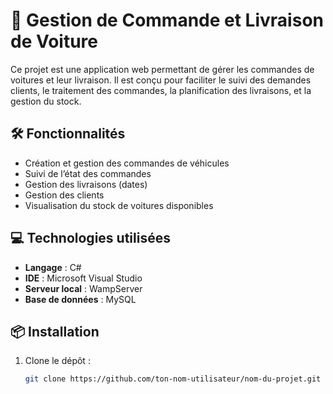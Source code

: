 # 🚗 Gestion de Commande et Livraison de Voiture

Ce projet est une application web permettant de gérer les commandes de voitures et leur livraison. Il est conçu pour faciliter le suivi des demandes clients, le traitement des commandes, la planification des livraisons, et la gestion du stock.

## 🛠️ Fonctionnalités

- Création et gestion des commandes de véhicules
- Suivi de l’état des commandes 
- Gestion des livraisons (dates)
- Gestion des clients
- Visualisation du stock de voitures disponibles

## 💻 Technologies utilisées

- **Langage** : C#
- **IDE** : Microsoft Visual Studio
- **Serveur local** : WampServer 
- **Base de données** : MySQL


## 📦 Installation

1. Clone le dépôt :
   ```bash
   git clone https://github.com/ton-nom-utilisateur/nom-du-projet.git

